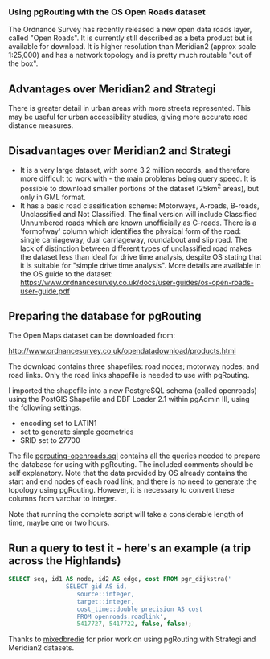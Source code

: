 ### Using pgRouting with the OS Open Roads dataset

The Ordnance Survey has recently released a new open data roads layer, called "Open Roads". It is currently still described as a beta product but is available for download. It is higher resolution than Meridian2 (approx scale 1:25,000) and has a network topology and is pretty much routable "out of the box".

## Advantages over Meridian2 and Strategi
There is greater detail in urban areas with more streets represented. This may be useful for urban accessibility studies, giving more accurate road distance measures. 

## Disadvantages over Meridian2 and Strategi
- It is a very large dataset, with some 3.2 million records, and therefore more difficult to work with - the main problems being query speed. It is possible to download smaller portions of the dataset (25km<sup>2</sup> areas), but only in GML format.
- It has a basic road classification scheme: Motorways, A-roads, B-roads, Unclassified and Not Classified. The final version will include Classified Unnumbered roads which are known unofficially as C-roads. There is a 'formofway' column which identifies the physical form of the road: single carriageway, dual carriageway, roundabout and slip road. The lack of distinction between different types of unclassified road makes the dataset less than ideal for drive time analysis, despite OS stating that it is suitable for "simple drive time analysis". More details are available in the OS guide to the dataset: https://www.ordnancesurvey.co.uk/docs/user-guides/os-open-roads-user-guide.pdf

## Preparing the database for pgRouting
The Open Maps dataset can be downloaded from:

http://www.ordnancesurvey.co.uk/opendatadownload/products.html

The download contains three shapefiles: road nodes; motorway nodes; and road links. Only the road links shapefile is needed to use with pgRouting. 

I imported the shapefile into a new PostgreSQL schema (called openroads) using the PostGIS Shapefile and DBF Loader 2.1 within pgAdmin III, using the following settings:
- encoding set to LATIN1
- set to generate simple geometries
- SRID set to 27700

The file [pgrouting-openroads.sql](https://github.com/marcusyoung/pgRouting/blob/master/openroads/pgrouting-openroads.sql) contains all the queries needed to prepare the database for using with pgRouting. The included comments should be self explanatory. Note that the data provided by OS already contains the start and end nodes of each road link, and there is no need to generate the topology using pgRouting. However, it is necessary to convert these columns from varchar to integer. 

Note that running the complete script will take a considerable length of time, maybe one or two hours.

## Run a query to test it - here's an example (a trip across the Highlands)

```sql
SELECT seq, id1 AS node, id2 AS edge, cost FROM pgr_dijkstra('
                SELECT gid AS id,
                   source::integer,
                   target::integer,
				   cost_time::double precision AS cost
                   FROM openroads.roadlink',
                   5417727, 5417722, false, false);
```


Thanks to [mixedbredie](https://github.com/mixedbredie) for prior work on using pgRouting with Strategi and Meridian2 datasets.